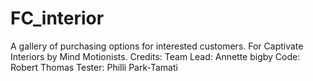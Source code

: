 # FC_interior
A gallery of purchasing options for interested customers. For Captivate Interiors by Mind Motionists. 
Credits:
Team Lead: Annette bigby
Code: Robert Thomas
Tester: Philli Park-Tamati
